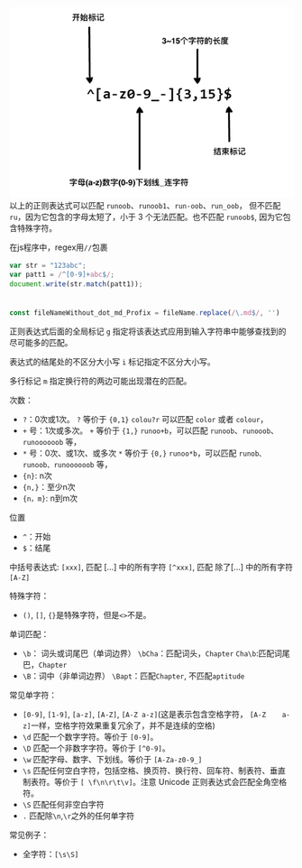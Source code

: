 ![picture 1](/image/275bcc66bee23b340f87f7a42182610d63d858aacc6123748d4d8449f46540e7.png)  
以上的正则表达式可以匹配 `runoob`、`runoob1`、`run-oob`、`run_oob`， 但不匹配 `ru`，因为它包含的字母太短了，小于 3 个无法匹配。也不匹配 `runoob$`, 因为它包含特殊字符。

在js程序中，regex用`//`包裹
```js
var str = "123abc";
var patt1 = /^[0-9]+abc$/;
document.write(str.match(patt1));


const fileNameWithout_dot_md_Profix = fileName.replace(/\.md$/, '')
```
正则表达式后面的全局标记 `g` 指定将该表达式应用到输入字符串中能够查找到的尽可能多的匹配。

表达式的结尾处的不区分大小写 `i` 标记指定不区分大小写。

多行标记 `m` 指定换行符的两边可能出现潜在的匹配。


次数：
- `?`：0次或1次。
  `?` 等价于 `{0,1}`
  `colou?r` 可以匹配 `color` 或者 `colour`，
- `+` 号：1次或多次。
  `+` 等价于 `{1,}`
  `runoo+b`，可以匹配 `runoob`、`runooob`、`runoooooob` 等，
- `*` 号：0次、或1次、或多次
  `*` 等价于 `{0,}`
  `runoo*b`，可以匹配 `runob、runoob、runoooooob` 等，
- `{n}`: n次
- `{n,}`：至少n次
- `{n，m}`: n到m次


位置
- `^`：开始
- `$`：结尾


中括号表达式:
`[xxx]`, 匹配 [...] 中的所有字符
`[^xxx]`, 匹配 除了[...] 中的所有字符
`[A-Z]`

特殊字符：
- `()`, `[]`, `{}`是特殊字符，但是`<>`不是。


单词匹配：
- `\b`： 词头或词尾巴（单词边界）
  `\bCha`：匹配词头，`Chapter`
  `Cha\b`:匹配词尾巴，`Chapter`
- `\B`：词中（非单词边界）
  `\Bapt`：匹配`Chapter`, 不匹配`aptitude`

常见单字符：
- `[0-9]`, `[1-9]`, `[a-z]`, `[A-Z]`, `[A-Z a-z]`(这是表示包含空格字符， `[A-Z    a-z]`一样，空格字符效果重复冗余了，并不是连续的空格)
- `\d`
  匹配一个数字字符。等价于 `[0-9]`。
- `\D`
  匹配一个非数字字符。等价于 `[^0-9]`。
- `\w`
  匹配字母、数字、下划线。等价于 `[A-Za-z0-9_]` 
- `\s`
  匹配任何空白字符，包括空格、换页符、换行符、回车符、制表符、垂直制表符。等价于 `[ \f\n\r\t\v]`。注意 Unicode 正则表达式会匹配全角空格符。
- `\S`
  匹配任何非空白字符
- `.`
  匹配除`\n`,`\r`之外的任何单字符

常见例子：
- 全字符：`[\s\S]`
